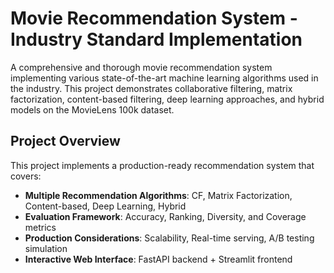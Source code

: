 # Movie Recommendation System - Industry Standard Implementation

A comprehensive and thorough movie recommendation system implementing various state-of-the-art machine learning algorithms used in the industry. This project demonstrates collaborative filtering, matrix factorization, content-based filtering, deep learning approaches, and hybrid models on the MovieLens 100k dataset.

## Project Overview

This project implements a production-ready recommendation system that covers:

- **Multiple Recommendation Algorithms**: CF, Matrix Factorization, Content-based, Deep Learning, Hybrid
- **Evaluation Framework**: Accuracy, Ranking, Diversity, and Coverage metrics
- **Production Considerations**: Scalability, Real-time serving, A/B testing simulation
- **Interactive Web Interface**: FastAPI backend + Streamlit frontend

